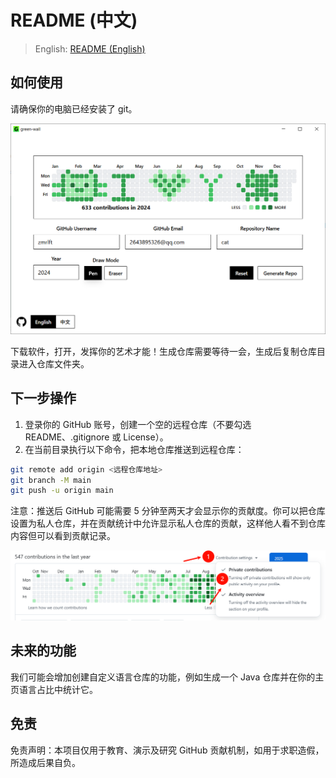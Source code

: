 # README (中文)

> English: [README (English)](README.md)

## 如何使用

请确保你的电脑已经安装了 git。

![app screenshot](/docs/images/app.png)

下载软件，打开，发挥你的艺术才能！生成仓库需要等待一会，生成后复制仓库目录进入仓库文件夹。

## 下一步操作

1. 登录你的 GitHub 账号，创建一个空的远程仓库（不要勾选 README、.gitignore 或 License）。
2. 在当前目录执行以下命令，把本地仓库推送到远程仓库：

```bash
git remote add origin <远程仓库地址>
git branch -M main
git push -u origin main
```

注意：推送后 GitHub 可能需要 5 分钟至两天才会显示你的贡献度。你可以把仓库设置为私人仓库，并在贡献统计中允许显示私人仓库的贡献，这样他人看不到仓库内容但可以看到贡献记录。

![private setting screenshot](docs/images/privatesetting.png)

## 未来的功能

我们可能会增加创建自定义语言仓库的功能，例如生成一个 Java 仓库并在你的主页语言占比中统计它。

## 免责

免责声明：本项目仅用于教育、演示及研究 GitHub 贡献机制，如用于求职造假，所造成后果自负。